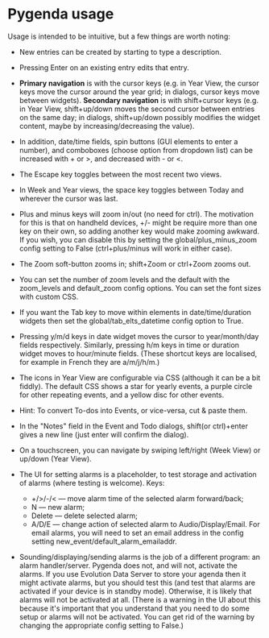 Pygenda usage
=============
Usage is intended to be intuitive, but a few things are worth noting:

* New entries can be created by starting to type a description.

* Pressing Enter on an existing entry edits that entry.

* **Primary navigation** is with the cursor keys (e.g. in Year View, the
  cursor keys move the cursor around the year grid; in dialogs, cursor
  keys move between widgets).
  **Secondary navigation** is with shift+cursor keys (e.g. in Year View,
  shift+up/down moves the second cursor between entries on the same
  day; in dialogs, shift+up/down possibly modifies the widget content,
  maybe by increasing/decreasing the value).

* In addition, date/time fields, spin buttons (GUI elements to enter a
  number), and comboboxes (choose option from dropdown list) can be
  increased with + or >, and decreased with - or <.

* The Escape key toggles between the most recent two views.

* In Week and Year views, the space key toggles between Today and
  wherever the cursor was last.

* Plus and minus keys will zoom in/out (no need for ctrl). The motivation
  for this is that on handheld devices, +/- might be require more than one
  key on their own, so adding another key would make zooming awkward.
  If you wish, you can disable this by setting the global/plus_minus_zoom
  config setting to False (ctrl+plus/minus will work in either case).

* The Zoom soft-button zooms in; shift+Zoom or ctrl+Zoom zooms out.

* You can set the number of zoom levels and the default with the zoom_levels
  and default_zoom config options. You can set the font sizes with custom CSS.

* If you want the Tab key to move within elements in date/time/duration
  widgets then set the global/tab_elts_datetime config option to True.

* Pressing y/m/d keys in date widget moves the cursor to year/month/day
  fields respectively. Similarly, pressing h/m keys in time or duration
  widget moves to hour/minute fields. (These shortcut keys are localised,
  for example in French they are a/m/j/h/m.)

* The icons in Year View are configurable via CSS (although it can be
  a bit fiddly). The default CSS shows a star for yearly events, a
  purple circle for other repeating events, and a yellow disc for other
  events.

* Hint: To convert To-dos into Events, or vice-versa, cut & paste them.

* In the "Notes" field in the Event and Todo dialogs, shift(or ctrl)+enter
  gives a new line (just enter will confirm the dialog).

* On a touchscreen, you can navigate by swiping left/right (Week View)
  or up/down (Year View).

* The UI for setting alarms is a placeholder, to test storage and
  activation of alarms (where testing is welcome).
  Keys:
    * +/>/-/< — move alarm time of the selected alarm forward/back;
    * N — new alarm;
    * Delete — delete selected alarm;
    * A/D/E — change action of selected alarm to Audio/Display/Email.
  For email alarms, you will need to set an email address in the
  config setting new_event/default_alarm_emailaddr.

* Sounding/displaying/sending alarms is the job of a different program:
  an alarm handler/server. Pygenda does not, and will not, activate the
  alarms. If you use Evolution Data Server to store your agenda then it
  might activate alarms, but you should test this (and test that alarms
  are activated if your device is in standby mode). Otherwise, it is
  likely that alarms will not be activated at all. (There is a warning
  in the UI about this because it's important that you understand that
  you need to do some setup or alarms will not be activated. You can
  get rid of the warning by changing the appropriate config setting to
  False.)
